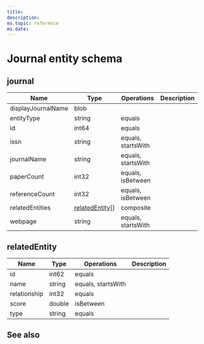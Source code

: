 ```yaml
---
title: 
description: 
ms.topic: reference
ms.date: 
---
```


# Journal entity schema

## journal

Name | Type | Operations | Description
--- | --- | --- | ---
displayJournalName | blob | |
entityType | string | equals |
id | int64 | equals |
issn | string | equals, startsWith |
journalName | string | equals, startsWith |
paperCount | int32 | equals, isBetween |
referenceCount | int32 | equals, isBetween |
relatedEntities | [relatedEntity](#relatedentity)[] | composite |
webpage | string | equals, startsWith |

## relatedEntity

Name | Type | Operations | Description
--- | --- | --- | ---
id | int62 | equals |
name | string | equals, startsWith |
relationship | int32 | equals |
score | double | isBetween |
type | string | equals |

## See also
